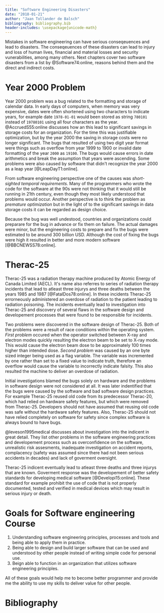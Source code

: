```yaml
---
title: "Software Engineering Disasters"
date: "2018-01-21"
author: "Jaan Tollander de Balsch"
bibliography: bibliography.bib
header-includes: \usepackage{unicode-math}
---
```

<!-- 1000 +/- 250 words -->
<!--
- Describe the disasters
- The reasons behind them
- The direct and indirect costs
-->
Mistakes in software engineering can have serious conseqeuences and lead to disasters. The conseqeuences of these disasters can lead to injury and loss of human lives, financial and material losses and security vunerabilities, among many others. Next chapters cover two software disasters from a list by @Software74:online, reasons behind them and the direct and indirect costs.


# Year 2000 Problem
Year 2000 problem was a bug related to the formatting and storage of calendar data. In early days of computers, when memory was very expensive, dates were often shortened using two characters to indicate years, for example date `1978-01-01` would been stored as string `780101` instead of `19780101` using all four characters as the year. @AccruedS55:online discusses how an this lead to significant savings in storage costs for an organization. For the time this was justifiable optimization, but by the year 2000 the saving in storage costs were no longer significant. The bugs that resulted of using two digit year format were things such as overflow from year 1999 to 1900 or invalid date formatting of the year `2000` as `19100`. The bugs would cause errors in date arithmetics and break the assumption that years were ascending. Some problems were also caused by software that didn't recognize the year 2000 as a leap year [@LeapDayT1:online].

From software engineering perspective one of the causes was *short-sighted temporal requirements*. Many of the programmers who wrote the code for the software at the 90s were not thinking that it would still be running in 21th century, even though they most likely understood that problems would occur. Another perspective is to think the problem as *premature optimization* but in the light of to the significant savings in data storage costs it can be regarded as design choice.

Because the bug was well undestood, countries and organizations could preparare for the bug in advance or fix them on failure. The actual damages were minor, but the engineering costs to prepare and fix the bugs were estimated to be around 300 billion USD. Although the cost of fixing the bugs were high it resulted in better and more modern software [@BBCNEWSS78:online].


# Therac-25
Therac-25 was a radiation therapy machine produced by Atomic Energy of Canada Limited (AECL). It's name also referres to series of radiation therapy incidents that lead to atleast three injurys and three deaths between the years 1985 and 1987 [@FatalDos78:online]. In these incidents Therac-25 errorneously administered an overdose of radiation to the patient leading to radiation poisoning. The incidents eventually lead to investigation into Therac-25 and discovery of several flaws in the software design and developement processes that were found to be responsible for incidents.

Two problems were discovered in the software design of Therac-25. Both of the problems were a result of race conditions within the operating system. *First problem* occured when the operator switched between X-ray and electron modes quickly resulting the electron beam to be set to X-ray mode. This would cause the electron beam dose to be approximately 100 times higher than intended dose. *Second problem* was caused by an one byte sized integer being used as a flag variable. The variable was incremented by one rather than set to a fixed value to indicate truth, therefore an overflow would cause the variable to incorrectly indicate falsity. This also resulted the machine to deliver an overdose of radiation.

Initial investigations blamed the bugs solely on hardware and the problems in software design were not considered at all. It was later indentified that the bugs were caused by the software and bad software design practices. For example Therac-25 reused old code from its predecessor Therac-20, which had relied on hardware safety features, but which were removed from Therac-25. Developers should not have assumed that reusing old code was safe without the hardware safety features. Also, Therac-25 should not have relied completely on software for safety since complex software is always bound to have bugs.

@leveson1995medical discusses about investigation into the indicent in great detail. They list other problems in the software engineering practices and developement process such as overconfidence on the software, unrealistic risk assesments, inadequate investigation on accident reports, complacency (safety was assumed since there had not been serious accidents in decades) and lack of goverment oversight.

Therac-25 indicent eventually lead to atleast three deaths and three injurys that are known. Goverment response was the developement of better safety standards for developing medical software [@Developi15:online]. These standard for example prohibit the use of code that is not properly documented, tested and verified in medical devices which may result in serious injury or death.


# Goals for Software engineering Course
<!-- List atleast three goals for this course and explain why they are meaningful to you. -->
1) Understanding software engineering principles, processes and tools and being able to apply them in practice.
2) Being able to design and build larger software that can be used and understood by other people instead of writing simple code for personal use.
3) Beign able to function in an organization that utilizes software engineering principles.

All of these goals would help me to become better programmer and provide me the ability to use my skills to deliver value for other people.


# Bibliography
